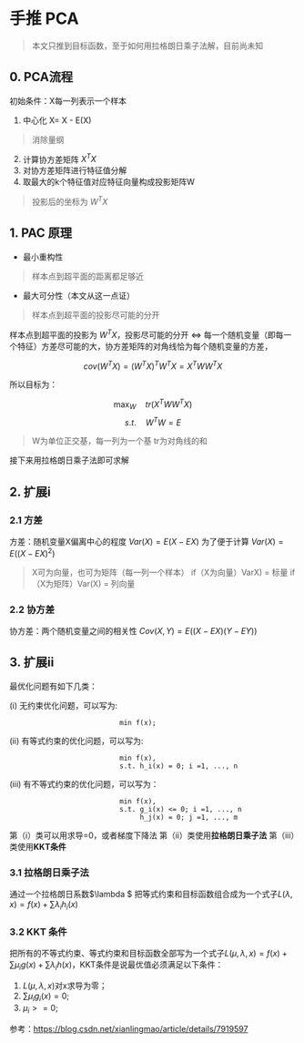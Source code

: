 # 手推 PCA

> 本文只推到目标函数，至于如何用拉格朗日乘子法解，目前尚未知

## 0. PCA流程

初始条件：X每一列表示一个样本
1. 中心化 X= X - E(X)
> 消除量纲

2. 计算协方差矩阵 $X^{T}X$
3. 对协方差矩阵进行特征值分解
4. 取最大的k个特征值对应特征向量构成投影矩阵W
> 投影后的坐标为 $W^{T}X$

## 1. PAC 原理

- 最小重构性
> 样本点到超平面的距离都足够近

- 最大可分性（本文从这一点证）
> 样本点到超平面的投影尽可能的分开

样本点到超平面的投影为 $W^{T}X$，投影尽可能的分开 <=> 每一个随机变量（即每一个特征）方差尽可能的大，协方差矩阵的对角线恰为每个随机变量的方差，

$$cov(W^{T}X) = (W^{T}X)^{T}W^{T}X = X^{T}WW^{T}X$$

所以目标为：

$$\max_W \quad tr(X^{T}WW^{T}X)$$
$$s.t. \quad W^{T}W = E$$


> W为单位正交基，每一列为一个基
> tr为对角线的和

接下来用拉格朗日乘子法即可求解

## 2. 扩展i

### 2.1 方差

方差：随机变量X偏离中心的程度
$Var(X) = E(X-EX)$
为了便于计算
$Var(X) = E((X-EX)^{2})$

> X可为向量，也可为矩阵（每一列一个样本）
> if（X为向量）VarX) = 标量
> if（X为矩阵）Var(X) = 列向量

### 2.2 协方差

协方差：两个随机变量之间的相关性
$Cov(X, Y) = E((X-EX)(Y-EY))$

## 3. 扩展ii

最优化问题有如下几类：

(i) 无约束优化问题，可以写为:

                               min f(x);  

(ii) 有等式约束的优化问题，可以写为:

                               min f(x), 
                               s.t. h_i(x) = 0; i =1, ..., n 

(iii) 有不等式约束的优化问题，可以写为：

                               min f(x), 
                               s.t. g_i(x) <= 0; i =1, ..., n
                                    h_j(x) = 0; j =1, ..., m

第（i）类可以用求导=0，或者梯度下降法
第（ii）类使用**拉格朗日乘子法**
第（iii）类使用**KKT条件**

### 3.1 拉格朗日乘子法

通过一个拉格朗日系数$\lambda $ 把等式约束和目标函数组合成为一个式子$L(\lambda , x) = f(x) + \sum \lambda_i h_i(x)$

### 3.2 KKT 条件

把所有的不等式约束、等式约束和目标函数全部写为一个式子$L(\mu, \lambda, x) = f(x) + \sum \mu_i g(x)+\sum \lambda_i h(x)$，KKT条件是说最优值必须满足以下条件：

1. $L(\mu, \lambda, x)$对x求导为零；
2. $\sum \mu_i g_i(x) = 0$;
3. $\mu_i >= 0$;

参考：https://blog.csdn.net/xianlingmao/article/details/7919597
